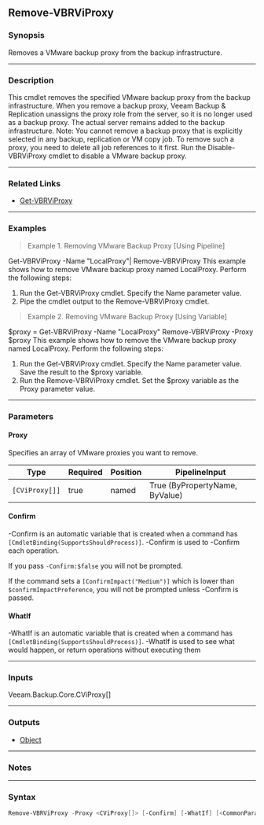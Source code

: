 Remove-VBRViProxy
-----------------

### Synopsis
Removes a VMware backup proxy from the backup infrastructure.

---

### Description

This cmdlet removes the specified VMware backup proxy from the backup infrastructure.
When you remove a backup proxy, Veeam Backup & Replication unassigns the proxy role from the server, so it is no longer used as a backup proxy. The actual server remains added to the backup infrastructure.
Note: You cannot remove a backup proxy that is explicitly selected in any backup, replication or VM copy job. To remove such a proxy, you need to delete all job references to it first.
Run the Disable-VBRViProxy cmdlet to disable a VMware backup proxy.

---

### Related Links
* [Get-VBRViProxy](Get-VBRViProxy)

---

### Examples
> Example 1. Removing VMware Backup Proxy [Using Pipeline]

Get-VBRViProxy -Name "LocalProxy"| Remove-VBRViProxy
This example shows how to remove VMware backup proxy named LocalProxy.
Perform the following steps:
1. Run the Get-VBRViProxy cmdlet. Specify the Name parameter value.
2. Pipe the cmdlet output to the Remove-VBRViProxy cmdlet.
> Example 2. Removing VMware Backup Proxy [Using Variable]

$proxy = Get-VBRViProxy -Name "LocalProxy"
Remove-VBRViProxy -Proxy $proxy
This example shows how to remove the VMware backup proxy named LocalProxy.
Perform the following steps:
1. Run the Get-VBRViProxy cmdlet. Specify the Name parameter value. Save the result to the $proxy variable.
2. Run the Remove-VBRViProxy cmdlet. Set the $proxy variable as the Proxy parameter value.

---

### Parameters
#### **Proxy**
Specifies an array of VMware proxies you want to remove.

|Type          |Required|Position|PipelineInput                 |
|--------------|--------|--------|------------------------------|
|`[CViProxy[]]`|true    |named   |True (ByPropertyName, ByValue)|

#### **Confirm**
-Confirm is an automatic variable that is created when a command has ```[CmdletBinding(SupportsShouldProcess)]```.
-Confirm is used to -Confirm each operation.

If you pass ```-Confirm:$false``` you will not be prompted.

If the command sets a ```[ConfirmImpact("Medium")]``` which is lower than ```$confirmImpactPreference```, you will not be prompted unless -Confirm is passed.

#### **WhatIf**
-WhatIf is an automatic variable that is created when a command has ```[CmdletBinding(SupportsShouldProcess)]```.
-WhatIf is used to see what would happen, or return operations without executing them

---

### Inputs
Veeam.Backup.Core.CViProxy[]

---

### Outputs
* [Object](https://learn.microsoft.com/en-us/dotnet/api/System.Object)

---

### Notes

---

### Syntax
```PowerShell
Remove-VBRViProxy -Proxy <CViProxy[]> [-Confirm] [-WhatIf] [<CommonParameters>]
```
